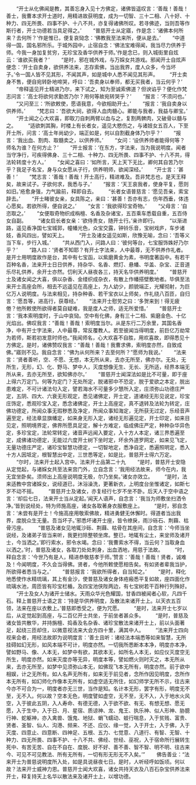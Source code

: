 <!-- { "loadSidebar": true } -->
　　“开士从化佛闻是教，其善忘身入见十方佛定，诸佛皆遥叹言：‘善哉！善哉！善士，我曹本求开士道时，用精进故获明度，成为一切智、三十二相、八十好、十种力、四无所畏、四事不护、十八不共，亦复得诸佛所叹。若寻佛迹，当则吾等作斯行者，开士功德若当具足得之。’
　　“普慈开士从定寤，作是念：‘诸佛本何所来？去何所？’作是惟已，便复哀恸念：‘佛教我至法来所，便从是去。’
　　“中道得一国，国名邪所乐。于城外园中，止宿自念：‘佛法宝难得闻，我当尽力供养于师。今我一身加复贫穷，无珍宝及香华供养于师。’作是念已，则入城街里自炫云：‘谁欲买我者？’
　　“是时，邪在城外戏，与万婇女共游戏。邪闻开士自炫声便念：‘开士自卖身，欲供养法来，志存索佛，当出我界，度人众多，今当坏子。’令一国人皆不见其形，不闻其声，如是城中人悉不闻见其形声。
　　“开士卖身不售，便自宛转卧地啼哭，呼曰：‘吾卖身以奉师，都无买我者，当云何乎？’
　　“帝释遥见开士精进乃尔，来下试之，知为至诚索佛道？但谀谄乎？便化作梵志问言：‘高士将欲何求勤苦乃尔？用何等故宛转哭乎？’
　　“报言：‘不须问也。’
　　“又问至三：‘所欲敕使，愿语我意，今欲相助开士。’
　　“报言：‘我自卖身以供养师。’
　　“梵志曰：‘吾欲大祠，欲得人血肉髓心。卿能与我者，我益与卿宝。’
　　“开士闻之心大欢喜，即取刀自刺两臂以血与之，复割两髀肉，又破骨以髓与之。
　　“适欲刺其胸，时楼上有长者女，遥见大愍伤之，与诸妓女五百人，下至开士所，问言：‘高士年尚幼少，端正如是，何以自割截身体乃尔乎？’
　　“报言：‘我出血、割肉、取髓卖之，以供养师。’
　　“女问：‘设供养师者能得何等？师名为谁？在何方止？’
　　“开士报言：‘在东方，字法来，当为我说明度。闻者当守净行，可疾得佛身、三十二相、十种力、四无所畏、四事不护、十八不共，得法轮转度十方人。’
　　“女闻之喜曰：‘如所言，天上天下无比，卿何其自苦乃尔乎？我足子名宝，身与众女愿从子行，供养明师，欲闻深经。’
　　“开士言：‘甚善！’
　　“梵志言：‘善哉！善哉！开士高行，精进难及。吾非梵志也，是天王释矣，故来试子。子欲何求，我悉与子。’
　　“报言：‘天王哀我者，使身平复，愿则如旧。’疮愈身强，力气踰前，释即自去。
　　“长者女语普慈言：‘愿见吾亲，索宝辞去。’
　　“开士睹彼女亲，女具陈之，亲曰：‘甚善！吾亦有志，伤年西垂，体违心愿矣。若欲所得，便自说之。’
　　“女言：‘我欲得珍宝奇物。’
　　“父母言：‘自恣取之。’
　　“女便取奇物织成栴檀、名香及杂诸宝，五百乘车悉载自重，五百侍女自副。
　　“诸女启长者女亲：‘欲侍贵女，随开士行。’亲许即行。
　　“以渐进路，遥见香净国七宝城郭，幢幡光色，众宝交露，钟铃乐音，宝树戏庐，车步诸妓，香风四出，譬如天上。
　　“开士及诸女遥见如斯，欣豫无喻，念曰：‘吾等义当下车，步行入城。’
　　“共从西门入，问路人曰：‘彼何等台，七宝服饰姝好乃尔乎？’
　　“路人曰：‘贤者不知耶？有开士字法来，人中最尊，无不供养作礼者。是开士用明度故作是台，其中有七宝函，以紫磨黄金为素，书明度著函中。有若干百种名香，法来开士日日供养，持杂华、名香、燃灯、悬幡、华盖、杂宝、正音道乐尽礼供养，余开士亦然。忉利天人昼夜各三，持天名华供养明度。’
　　“普慈开士及诸女闻之大喜，俱以杂香、金缕织成杂衣，有散上作幡搭壁敷地者。毕俱至法来开士高座会所，相去不远遥见在高座上，为人幼少，颜貌端正，光耀彻射，为巨亿万人说明度。与法来相见，持杂种香、若干宝衣以上师矣，作礼绕八百匝，自归言：‘愿吾等，进高行，获尊经。’
　　“法来开士慰劳之曰：‘多贺来到！得无疲倦？他所敕使所欲得者莫自疑难，我是度人之师，适无所爱惜。’
　　“普慈开士言：‘我本索明度时，于山中哀恸。空中有化佛，身有三十二相、紫磨金色、十亿光焰出。佛叹我言：“善哉！善哉！索明度当尔。从是东行二万余里，其国名香净，中有开士字法来，人中最尊，常反覆教人。若至彼闻当得明度，前巨亿万劫常为若师，斯若初发意时师也。”我闻师名，心大欢喜不自胜，用欢喜故，即得悉见十方佛定。是时，诸佛赞叹我言：“善哉！善哉！我曹求佛，索明度亦然，自致成佛。”寤则不见。我自念言：“佛为从何所来？去至何所？”愿师为我说。’
　　“法来言：‘贤者善听，空、不愿、无想，本无所从来，去亦无所至，佛亦尔。无处，无所生，无形，幻、化、野马、梦中人，灭度想像无生、无长、无所适，经界本端无所从来，去亦无所至，欲知佛亦尔。’
　　“普慈开士闻深法如是比不可量，即于座上得六万定门。何等为定门？无处所定，脱诸邪中不恐定，脱于爱欲之本定，脱出患难定，不可计诸法句入定，譬若海水不可量多少慧所入定，庄须弥山功德庄严定，五阴、四大、六衰无形观定，悉见诸佛定，开士定，道诸经无形见说定，珍宝庄饰定，悉观珍宝入定，悉念诸佛定，开士上高座定，真不退转及法轮为转定，庄佛功德定，所闻众事无瑕秽悉及净定，所闻众事知海定，无所获无过定，乐经音声遍至定，经法章显旗幡定，如来身无形入定，诸经无形遍见定，开士印定，如来目见定，照明境界定，佛界所愿具足定，解十方难定，临成佛庄严定，种种杂华异色定，多珍宝定，法轮常转定，诸音声远闻入要定，入十方人本定，诸三界悉遍至定，成佛诸功德定，无能过六度开士树下坐时定，坏余外道罗网定，如来见飞定，无量功德庄严定，诸珍宝智慧功德定，一切智地定，悉净自定，悉遍照明定，悉入十方人因坻定，根智慧出中定，三世悉等定，如是比，普慈开士得六万定。
　　“尔时，法来开士起入宫中。法来开士品第二十九
　　“是时，普慈开士安隐从定觉起，与诸婇女共至法来宫门外，立自念言：‘我用经法故来，师今在内，我无宜坐卧矣。须师出上高座说明度无极，尔乃坐矣。’诸女亦效立。
　　“是时，法来适教中宫诸婇女，说经道已，沐浴澡洗，更著新衣，上明度台坐惟诸定，如斯七岁不动不摇。
　　“普慈开士及诸女，亦复经行七岁不坐不卧。后天人于空中语之言：‘却后七日，法来开士当从定起。’闻天人语声，自念言：‘我当为师敷坐扫洒令净。’皆到说经处，特为师施高座，诸女各取著身衣服敷座上。
　　“是时，邪自念言：‘未尝有是开士！今施高座用敬索佛故，精进勇健无休懈时。得道者当出我界，度脱众生无量。吾当坏子。’邪悉坏诸开士座，皆令缭戾，雨沙砾石、荆蕀、枯骨污座。
　　“普慈及诸女见地辄沙砾、荆蕀、枯骨在其座间，自念言：‘今师当坐说经，及诸弟子皆当来听，我更扫除整顿坐席。整已，地辄有尘土，来坌师及诸开士，今当洒之。’即行索水，邪令水竭。念曰：‘我曹索水不得，当云何？当取身血以洒之。’时，普慈及诸女，各取刀处处刺身，出血洒地，用慈于法故。
　　“时，释自念言：‘今世乃有是人，精进恭敬慈孝于师。’赞言：‘善哉！善哉！贤者，诚难及！今闻明度，不久会当得佛。贤者，今他所敕使愿相告矣。有如贤者辈我当护，所欲得者悉当与之。’
　　“普慈报言：‘我欲所得者，自当知之。’
　　“是时，释化地悉使作水精琉璃，其上有金沙，使普慈及诸女身体疮瘢悉平复如故，座四面化作琉璃水池，周匝皆有珍宝栏楯，及四宝池侠陛两边，有七宝树若干百种行列殊好。
　　“开士及女人为诸开士储水。天雨众华光色耀国，甘香四被闻者心软，凡四千石。释上普慈开士语之言：‘持是华供养明度，及散法来诸开士上。以天衣五百领，法来在座以衣敷上。’普慈即悉受之，便为咒愿。
　　“是时，法来开士七岁以后，从定觉起到高座，与二百亿开士共坐，于前坐者甚众多。
　　“是时，普慈及诸女皆共散华，并持旃檀、捣香及名杂香、诸珍宝散法来诸开士上，前以头面著足，起绕三匝却住，以微意视法来大会方四十里，满其中人。
　　“法来开士四向视来会者，用经法故即为说明度言：‘善士且听：诸经法本端悉等如来智慧，无所挂碍如幻无形，如风本端不可计，明度亦然。一切我所悉断本本净，明度亦本净，譬如野马、像、人本无，如梦中有欲，其欲本无，如所名人本无，如应仪灭度空无所生，明度亦然。如来灭度亦等无异，明度本等，譬如燃火则时灭之，本无所从来，去亦无所至，如梦中见须弥山本无，如佛现飞本无所有，明度亦然。前于欲中相娱，计之无所有。如人名声无所有，如来无于前见者，念所作因见明度，念所作本无所有，如幻师化作像本无所有，如虚空适无所住，如幻师学无所不示，往古来今亦不可合为一，明度者亦无三世，当作是知。名计本无形，罢字有形，明度无不至，无不入。何以故？空本无色，明度譬如虚空，无不至，无不入，入于地水火风空，入于彼此五阴，入人寿命、有德无德，入于欲不欲、有无、有想无想、愿无愿，入于生中，入于日、月、星宿、质谅神、龙、鬼王、执乐神、似人形神、胁臆行神、蛇躯神，亦入禽兽、饿鬼、地狱、蜎飞蠕动、蚑行喘息，入于贫贱、富贵、贤者、圣智、仙人、沟港、频来、不还、应仪、缘一觉，入于开士，入于佛，入于灭度、四意止、四意断、四神足、五根、五力、七觉意、八道行、有智、无智、十种力、四无所畏、四事不护、十八不共、佛经、世经、巫祝，入于宿命所行展转生死中、有苦无苦、自在不自在、度脱、好不好、善不善、智不智、明不明、往古来今、可见不可见教法、所有无所有，一切有形无形无不入矣。’”
　　佛告善业：“法来开士为普慈说明度所入处，如是具说昼夜七日。是时，人听经呼如饭顷。何以故？法来开士威神力恩。普慈开士闻大欢喜，诸女共持天衣及八百石杂宝供养法来开士，释复持天上名华以散法来及诸开士上，以增功德。
